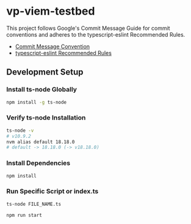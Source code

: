 # vp-viem-testbed

This project follows Google's Commit Message Guide for commit conventions and adheres to the typescript-eslint Recommended Rules.

- [Commit Message Convention](https://developers.google.com/blockly/guides/contribute/get-started/commits)
- [typescript-eslint Recommended Rules](https://typescript-eslint.io/rules/)

## Development Setup

### Install ts-node Globally

```bash
npm install -g ts-node
```

### Verify ts-node Installation

```bash
ts-node -v
# v10.9.2
nvm alias default 18.18.0
# default -> 18.18.0 (-> v18.18.0)
```

### Install Dependencies

```bash
npm install
```

### Run Specific Script or index.ts

```bash
ts-node FILE_NAME.ts

npm run start
```
